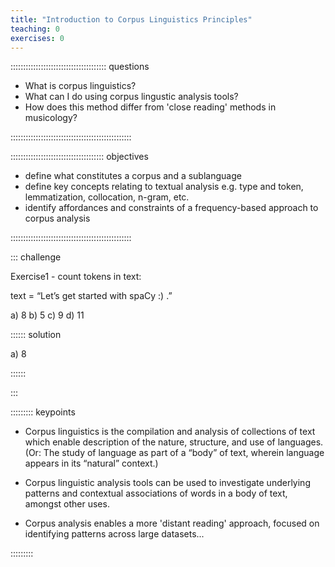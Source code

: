 ```yaml
---
title: "Introduction to Corpus Linguistics Principles"
teaching: 0
exercises: 0
---
```


:::::::::::::::::::::::::::::::::::::: questions 

- What is corpus linguistics?
- What can I do using corpus lingustic analysis tools?
- How does this method differ from 'close reading' methods in musicology?

::::::::::::::::::::::::::::::::::::::::::::::::

::::::::::::::::::::::::::::::::::::: objectives

- define what constitutes a corpus and a sublanguage
- define key concepts relating to textual analysis e.g. type and token, lemmatization, collocation, n-gram, etc.
- identify affordances and constraints of a frequency-based approach to corpus analysis

::::::::::::::::::::::::::::::::::::::::::::::::

::: challenge

Exercise1 - count tokens in text:

text = “Let’s get started with spaCy :) .”

a) 8
b) 5
c) 9
d) 11

:::::: solution

a) 8

::::::

:::

::::::::: keypoints

- Corpus linguistics is the compilation and analysis of collections of text which enable description of the nature, structure, and use of languages. (Or: The study of language as part of a “body” of text, wherein language appears in its “natural” context.)

- Corpus linguistic analysis tools can be used to investigate underlying patterns and contextual associations of words in a body of text, amongst other uses.

- Corpus analysis enables a more 'distant reading' approach, focused on identifying patterns across large datasets...

:::::::::




